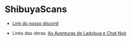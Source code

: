 # ShibuyaScans
* [Link do nosso discord](https://discord.gg/ZqyX4qhNgz)

* Links das obras:
[As Aventuras de Ladybug e Chat Noir](https://cubari.moe/read/gist/AsAventurasDeLadybugEChatNoir/)

